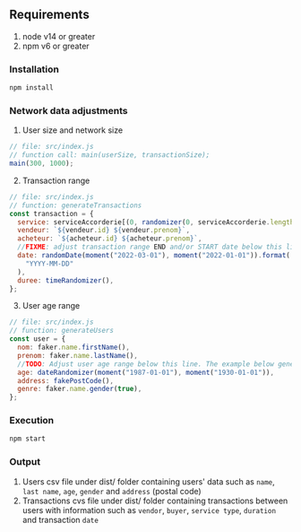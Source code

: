 ## Requirements

1. node v14 or greater
2. npm v6 or greater

### Installation

```sh
npm install
```

### Network data adjustments

1. User size and network size

```js
// file: src/index.js
// function call: main(userSize, transactionSize);
main(300, 1000);
```

2. Transaction range

```js
// file: src/index.js
// function: generateTransactions
const transaction = {
  service: serviceAccorderie[(0, randomizer(0, serviceAccorderie.length - 1))],
  vendeur: `${vendeur.id} ${vendeur.prenom}`,
  acheteur: `${acheteur.id} ${acheteur.prenom}`,
  //FIXME: adjust transaction range END and/or START date below this line i.e: END: moment("2022-06-01"), START: moment("2022-04-01")
  date: randomDate(moment("2022-03-01"), moment("2022-01-01")).format(
    "YYYY-MM-DD"
  ),
  duree: timeRandomizer(),
};
```

3. User age range

```js
// file: src/index.js
// function: generateUsers
const user = {
  nom: faker.name.firstName(),
  prenom: faker.name.lastName(),
  //TODO: Adjust user age range below this line. The example below generates users between 35 - 92 years old
  age: dateRandomizer(moment("1987-01-01"), moment("1930-01-01")),
  address: fakePostCode(),
  genre: faker.name.gender(true),
};
```

### Execution

```sh
npm start
```

### Output

1. Users csv file under dist/ folder containing users' data such as `name`, `last name`, `age`, `gender` and `address` (postal code)
2. Transactions cvs file under dist/ folder containing transactions between users with information such as `vendor`, `buyer`, `service type`, `duration` and transaction `date`
